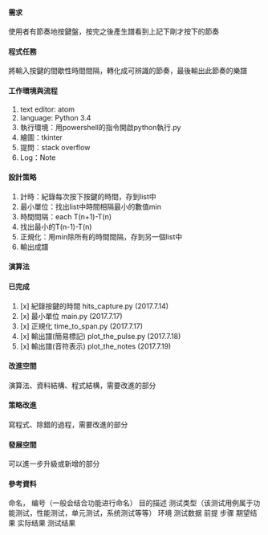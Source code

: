 #### 需求
使用者有節奏地按鍵盤，按完之後產生譜看到上記下剛才按下的節奏

#### 程式任務
將輸入按鍵的間歇性時間間隔，轉化成可辨識的節奏，最後輸出此節奏的樂譜

#### 工作環境與流程
1. text editor: atom
2. language: Python 3.4
3. 執行環境：用powershell的指令開啟python執行.py
4. 繪圖：tkinter
5. 提問：stack overflow
6. Log：Note

#### 設計策略
1. 計時：紀錄每次按下按鍵的時間，存到list中
2. 最小單位：找出list中時間相隔最小的數值min
  1. 時間間隔：each T(n+1)-T(n)
  2. 找出最小的T(n-1)-T(n)  
3. 正規化：用min除所有的時間間隔，存到另一個list中
4. 輸出成譜

#### 演算法

#### 已完成

1. [x] 紀錄按鍵的時間 hits_capture.py (2017.7.14)
2. [x] 最小單位 main.py (2017.7.17)
3. [x] 正規化 time_to_span.py (2017.7.17)
4. [x] 輸出譜(簡易標記) plot_the_pulse.py (2017.7.18)
5. [x] 輸出譜(音符表示) plot_the_notes (2017.7.19)

#### 改進空間
演算法、資料結構、程式結構，需要改進的部分

#### 策略改進
寫程式、除錯的過程，需要改進的部分

#### 發展空間
可以進一步升級或新增的部分

#### 參考資料

命名， 编号（一般会结合功能进行命名）
目的描述
测试类型（该测试用例属于功能测试，性能测试，单元测试，系统测试等等）
环境
测试数据
前提
步骤
期望结果
实际结果
测试结果
